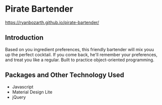 # Pirate Bartender

https://ryanbozarth.github.io/pirate-bartender/

## Introduction
Based on you ingredient preferences, this friendly bartender will mix youu up the perfect cocktail. If you come back, he'll remember your preferences, and treat you like a regular. Built to practice object-oriented programming.


## Packages and Other Technology Used

- Javascript
- Material Design Lite
- jQuery
